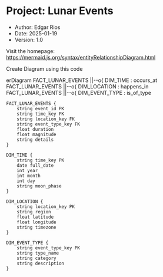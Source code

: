 
# Project: Lunar Events

- Author:   Edgar Rios
- Date:     2025-01-19
- Version:  1.0



Visit the homepage: https://mermaid.js.org/syntax/entityRelationshipDiagram.html

Create Diagram using this code

erDiagram
    FACT_LUNAR_EVENTS ||--o{ DIM_TIME : occurs_at
    FACT_LUNAR_EVENTS ||--o{ DIM_LOCATION : happens_in
    FACT_LUNAR_EVENTS ||--o{ DIM_EVENT_TYPE : is_of_type

    FACT_LUNAR_EVENTS {
        string event_id PK
        string time_key FK
        string location_key FK
        string event_type_key FK
        float duration
        float magnitude
        string details
    }

    DIM_TIME {
        string time_key PK
        date full_date
        int year
        int month
        int day
        string moon_phase
    }

    DIM_LOCATION {
        string location_key PK
        string region
        float latitude
        float longitude
        string timezone
    }

    DIM_EVENT_TYPE {
        string event_type_key PK
        string type_name
        string category
        string description
    }

